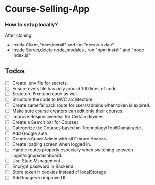 # Course-Selling-App

### How to setup locally?

After cloning, 
- inside Client, "npm install" and run "npm run dev"
- inside Server,delete node_modules , run "npm install" and "node index.js"

## Todos

- [ ] Create .env file for secrets.
- [ ] Ensure every file has only around 100 lines of code.
- [ ] Structure Frontend code as well.
- [ ] Structure the code to MVC architecture.
- [ ] Create same fallback route for users/admins when token is expired.
- [ ] Make sure course creators can edit only their courses.
- [ ] Improve Responsiveness for Certain devices
- [ ] Create a Search bar for Courses
- [ ] Categorize the Courses based on Technology/Tool/Domain/etc..
- [ ] Add Google Auth.
- [ ] Create a Super Admin with all Feature Access.
- [ ] Create loading screen when logged in.
- [ ] Handle routes properly especially when switching between login/signup/dashboard.
- [ ] Use State Management
- [ ] Encrypt password in Backend
- [ ] Store token in cookies instead of localStorage
- [ ] Add Images to improve UI

